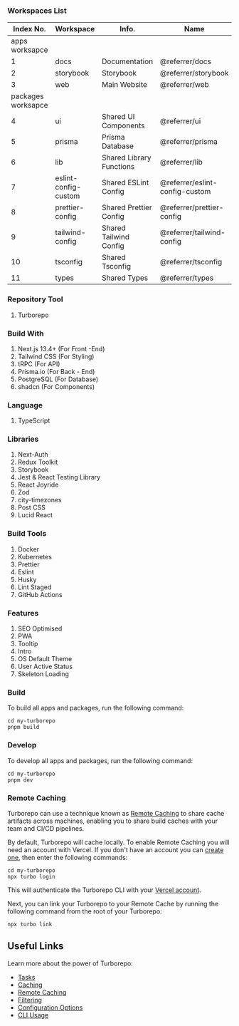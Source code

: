 ### Workspaces List

| Index No.          | Workspace            | Info.                    | Name                           |
| ------------------ | -------------------- | ------------------------ | ------------------------------ |
| apps worksapce     |
| 1                  | docs                 | Documentation            | @referrer/docs                 |
| 2                  | storybook            | Storybook                | @referrer/storybook            |
| 3                  | web                  | Main Website             | @referrer/web                  |
| packages worksapce |
| 4                  | ui                   | Shared UI Components     | @referrer/ui                   |
| 5                  | prisma               | Prisma Database          | @referrer/prisma               |
| 6                  | lib                  | Shared Library Functions | @referrer/lib                  |
| 7                  | eslint-config-custom | Shared ESLint Config     | @referrer/eslint-config-custom |
| 8                  | prettier-config      | Shared Prettier Config   | @referrer/prettier-config      |
| 9                  | tailwind-config      | Shared Tailwind Config   | @referrer/tailwind-config      |
| 10                 | tsconfig             | Shared Tsconfig          | @referrer/tsconfig             |
| 11                 | types                | Shared Types             | @referrer/types                |

### Repository Tool

1. Turborepo

### Build With

1. Next.js 13.4+ (For Front -End)
2. Tailwind CSS (For Styling)
3. tRPC (For API)
4. Prisma.io (For Back - End)
5. PostgreSQL (For Database)
6. shadcn (For Components)

### Language

1. TypeScript

### Libraries

1. Next-Auth
2. Redux Toolkit
3. Storybook
4. Jest & React Testing Library
5. React Joyride
6. Zod
7. city-timezones
8. Post CSS
9. Lucid React

### Build Tools

1. Docker
2. Kubernetes
3. Prettier
4. Eslint
5. Husky
6. Lint Staged
7. GitHub Actions

### Features

1. SEO Optimised
2. PWA
3. Tooltip
4. Intro
5. OS Default Theme
6. User Active Status
7. Skeleton Loading

### Build

To build all apps and packages, run the following command:

```
cd my-turborepo
pnpm build
```

### Develop

To develop all apps and packages, run the following command:

```
cd my-turborepo
pnpm dev
```

### Remote Caching

Turborepo can use a technique known as [Remote Caching](https://turbo.build/repo/docs/core-concepts/remote-caching) to share cache artifacts across machines, enabling you to share build caches with your team and CI/CD pipelines.

By default, Turborepo will cache locally. To enable Remote Caching you will need an account with Vercel. If you don't have an account you can [create one](https://vercel.com/signup), then enter the following commands:

```
cd my-turborepo
npx turbo login
```

This will authenticate the Turborepo CLI with your [Vercel account](https://vercel.com/docs/concepts/personal-accounts/overview).

Next, you can link your Turborepo to your Remote Cache by running the following command from the root of your Turborepo:

```
npx turbo link
```

## Useful Links

Learn more about the power of Turborepo:

- [Tasks](https://turbo.build/repo/docs/core-concepts/monorepos/running-tasks)
- [Caching](https://turbo.build/repo/docs/core-concepts/caching)
- [Remote Caching](https://turbo.build/repo/docs/core-concepts/remote-caching)
- [Filtering](https://turbo.build/repo/docs/core-concepts/monorepos/filtering)
- [Configuration Options](https://turbo.build/repo/docs/reference/configuration)
- [CLI Usage](https://turbo.build/repo/docs/reference/command-line-reference)
